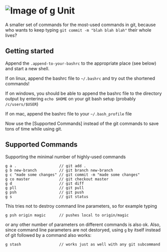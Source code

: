 # ![Image of g Unit](https://goo.gl/photos/h2otsqeW2D3u8CaL6)
A smaller set of commands for the most-used commands in git, because who wants to keep typing `git commit -m "blah blah blah"` their whole lives? 

## Getting started

Append the `.append-to-your-bashrc` to the appropriate place (see below) and start a new shell.

If on linux, append the bashrc file to `~/.bashrc` and try out the shortened commands!

If on windows, you should be able to append the bashrc file to the directory output by entering `echo $HOME` on your git bash setup (probably `/c/users/$USER`)

If on mac, append the bashrc file to your `~/.bash_profile` file

Now use the [Supported Commands] instead of the git commands to save tons of time while using git.

## Supported Commands
Supporting the minimal number of highly-used commands

    g a .                   // git add .
    g b new-branch          // git branch new-branch
    g c "made some changes" // git commit -m "made some changes"
    g co master             // git checkout master
    g d                     // git diff
    g pll                   // git pull
    g psh                   // git push
    g s                     // git status
    
This tries not to destroy command line parameters, so for example typing 

    g psh origin magic      // pushes local to origin/magic

or any other number of parameters on different commands is also ok.  Also, since command line parameters are not destoryed, using `g` by itself instead of git followed by a command also works:

    g stash                 // works just as well with any git subcommand
